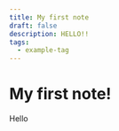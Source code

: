 ```yaml
---
title: My first note
draft: false
description: HELLO!!
tags:
  - example-tag
---
```

# My first note!

Hello